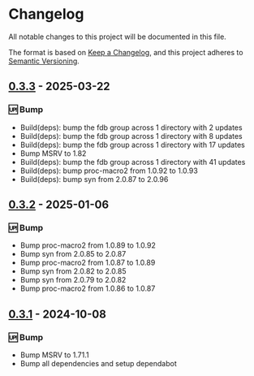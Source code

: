 # Changelog

All notable changes to this project will be documented in this file.

The format is based on [Keep a Changelog](https://keepachangelog.com/en/1.0.0/),
and this project adheres to [Semantic Versioning](https://semver.org/spec/v2.0.0.html).

## [0.3.3] - 2025-03-22

### <!-- 3 -->🆙 Bump

- Build(deps): bump the fdb group across 1 directory with 2 updates
- Build(deps): bump the fdb group across 1 directory with 8 updates
- Build(deps): bump the fdb group across 1 directory with 17 updates
- Bump MSRV to 1.82
- Build(deps): bump the fdb group across 1 directory with 41 updates
- Build(deps): bump proc-macro2 from 1.0.92 to 1.0.93
- Build(deps): bump syn from 2.0.87 to 2.0.96

[0.3.3]: https://github.com/foundationdb-rs}/foundationdb-rs/compare/0.3.2..0.3.3

## [0.3.2] - 2025-01-06

### <!-- 3 -->🆙 Bump

- Bump proc-macro2 from 1.0.89 to 1.0.92
- Bump syn from 2.0.85 to 2.0.87
- Bump proc-macro2 from 1.0.87 to 1.0.89
- Bump syn from 2.0.82 to 2.0.85
- Bump syn from 2.0.79 to 2.0.82
- Bump proc-macro2 from 1.0.86 to 1.0.87

[0.3.2]: https://github.com/foundationdb-rs}/foundationdb-rs/compare/0.3.1..0.3.2

## [0.3.1] - 2024-10-08

### <!-- 3 -->🆙 Bump

- Bump MSRV to 1.71.1
- Bump all dependencies and setup dependabot

[0.3.1]: https://github.com/foundationdb-rs}/foundationdb-rs/compare/0.3.0..0.3.1


